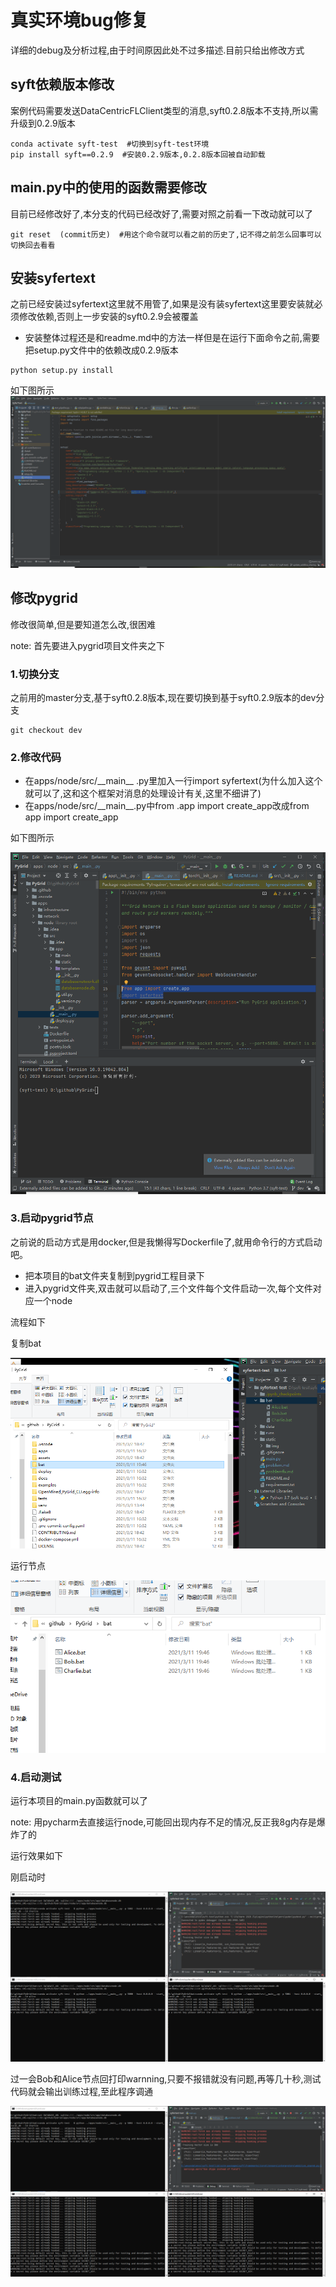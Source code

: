 # 真实环境bug修复

详细的debug及分析过程,由于时间原因此处不过多描述.目前只给出修改方式

## syft依赖版本修改
案例代码需要发送DataCentricFLClient类型的消息,syft0.2.8版本不支持,所以需升级到0.2.9版本

```shell
conda activate syft-test  #切换到syft-test环境
pip install syft==0.2.9  #安装0.2.9版本,0.2.8版本回被自动卸载
```

## main.py中的使用的函数需要修改
目前已经修改好了,本分支的代码已经改好了,需要对照之前看一下改动就可以了

```shell
git reset  (commit历史)  #用这个命令就可以看之前的历史了,记不得之前怎么回事可以切换回去看看
```

## 安装syfertext
之前已经安装过syfertext这里就不用管了,如果是没有装syfertext这里要安装就必须修改依赖,否则上一步安装的syft0.2.9会被覆盖

- 安装整体过程还是和readme.md中的方法一样但是在运行下面命令之前,需要把setup.py文件中的依赖改成0.2.9版本
```shell
python setup.py install 
```

如下图所示
![](static/img/syfertext-syft.png)

## 修改pygrid
修改很简单,但是要知道怎么改,很困难

note: 首先要进入pygrid项目文件夹之下
### 1.切换分支
之前用的master分支,基于syft0.2.8版本,现在要切换到基于syft0.2.9版本的dev分支
```shell
git checkout dev
```

### 2.修改代码
- 在apps/node/src/\_\_main__ .py里加入一行import syfertext(为什么加入这个就可以了,这和这个框架对消息的处理设计有关,这里不细讲了)
- 在apps/node/src/\_\_main__.py中from .app import create_app改成from app import create_app

如下图所示

![](static/img/change.png)

### 3.启动pygrid节点
之前说的启动方式是用docker,但是我懒得写Dockerfile了,就用命令行的方式启动吧。

- 把本项目的bat文件夹复制到pygrid工程目录下
- 进入pygrid文件夹,双击就可以启动了,三个文件每个文件启动一次,每个文件对应一个node

流程如下

复制bat

![](static/img/copy_bat.png)

运行节点

![](static/img/nodes.png)

### 4.启动测试
运行本项目的main.py函数就可以了

note: 用pycharm去直接运行node,可能回出现内存不足的情况,反正我8g内存是爆炸了的

运行效果如下

刚启动时

![](static/img/running.png)

过一会Bob和Alice节点回打印warnning,只要不报错就没有问题,再等几十秒,测试代码就会输出训练过程,至此程序调通

![](static/img/sucess.png)
